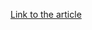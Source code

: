 [Link to the article](https://arcticwolf.com/resources/blog/arctic-wolf-labs-observes-increased-fog-and-akira-ransomware-activity-linked-to-sonicwall-ssl-vpn/)
